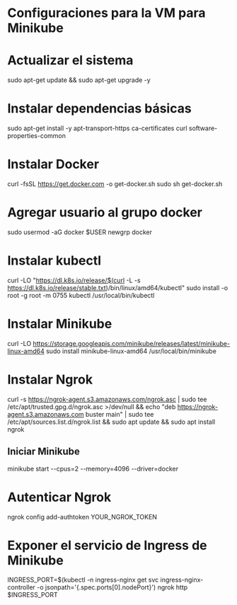 # Configuraciones para la VM para Minikube

# Actualizar el sistema
sudo apt-get update && sudo apt-get upgrade -y

# Instalar dependencias básicas
sudo apt-get install -y apt-transport-https ca-certificates curl software-properties-common

# Instalar Docker
curl -fsSL https://get.docker.com -o get-docker.sh
sudo sh get-docker.sh

# Agregar usuario al grupo docker
sudo usermod -aG docker $USER
newgrp docker

# Instalar kubectl
curl -LO "https://dl.k8s.io/release/$(curl -L -s https://dl.k8s.io/release/stable.txt)/bin/linux/amd64/kubectl"
sudo install -o root -g root -m 0755 kubectl /usr/local/bin/kubectl

# Instalar Minikube
curl -LO https://storage.googleapis.com/minikube/releases/latest/minikube-linux-amd64
sudo install minikube-linux-amd64 /usr/local/bin/minikube

# Instalar Ngrok
curl -s https://ngrok-agent.s3.amazonaws.com/ngrok.asc | sudo tee /etc/apt/trusted.gpg.d/ngrok.asc >/dev/null && echo "deb https://ngrok-agent.s3.amazonaws.com buster main" | sudo tee /etc/apt/sources.list.d/ngrok.list && sudo apt update && sudo apt install ngrok

## Iniciar Minikube
minikube start --cpus=2 --memory=4096 --driver=docker

# Autenticar Ngrok
ngrok config add-authtoken YOUR_NGROK_TOKEN

# Exponer el servicio de Ingress de Minikube
INGRESS_PORT=$(kubectl -n ingress-nginx get svc ingress-nginx-controller -o jsonpath='{.spec.ports[0].nodePort}')
ngrok http $INGRESS_PORT